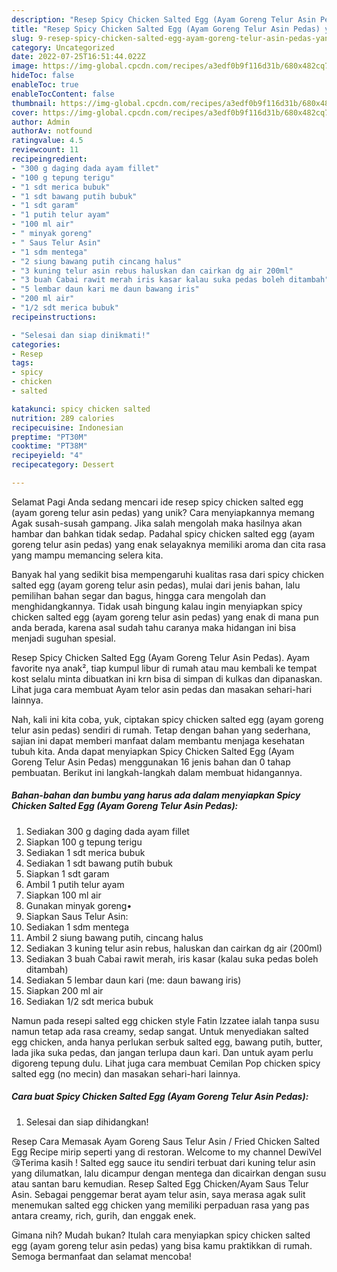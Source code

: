 ```yaml
---
description: "Resep Spicy Chicken Salted Egg (Ayam Goreng Telur Asin Pedas) yang Enak, Enak"
title: "Resep Spicy Chicken Salted Egg (Ayam Goreng Telur Asin Pedas) yang Enak, Enak"
slug: 9-resep-spicy-chicken-salted-egg-ayam-goreng-telur-asin-pedas-yang-enak-enak
category: Uncategorized
date: 2022-07-25T16:51:44.022Z
image: https://img-global.cpcdn.com/recipes/a3edf0b9f116d31b/680x482cq70/spicy-chicken-salted-egg-ayam-goreng-telur-asin-pedas-foto-resep-utama.jpg
hideToc: false
enableToc: true
enableTocContent: false
thumbnail: https://img-global.cpcdn.com/recipes/a3edf0b9f116d31b/680x482cq70/spicy-chicken-salted-egg-ayam-goreng-telur-asin-pedas-foto-resep-utama.jpg
cover: https://img-global.cpcdn.com/recipes/a3edf0b9f116d31b/680x482cq70/spicy-chicken-salted-egg-ayam-goreng-telur-asin-pedas-foto-resep-utama.jpg
author: Admin
authorAv: notfound
ratingvalue: 4.5
reviewcount: 11
recipeingredient:
- "300 g daging dada ayam fillet"
- "100 g tepung terigu"
- "1 sdt merica bubuk"
- "1 sdt bawang putih bubuk"
- "1 sdt garam"
- "1 putih telur ayam"
- "100 ml air"
- " minyak goreng"
- " Saus Telur Asin"
- "1 sdm mentega"
- "2 siung bawang putih cincang halus"
- "3 kuning telur asin rebus haluskan dan cairkan dg air 200ml"
- "3 buah Cabai rawit merah iris kasar kalau suka pedas boleh ditambah"
- "5 lembar daun kari me daun bawang iris"
- "200 ml air"
- "1/2 sdt merica bubuk"
recipeinstructions:

- "Selesai dan siap dinikmati!"
categories:
- Resep
tags:
- spicy
- chicken
- salted

katakunci: spicy chicken salted 
nutrition: 289 calories
recipecuisine: Indonesian
preptime: "PT30M"
cooktime: "PT38M"
recipeyield: "4"
recipecategory: Dessert

---
```



Selamat Pagi Anda sedang mencari ide resep spicy chicken salted egg (ayam goreng telur asin pedas) yang unik? Cara menyiapkannya memang Agak susah-susah gampang. Jika salah mengolah maka hasilnya akan hambar dan bahkan tidak sedap. Padahal spicy chicken salted egg (ayam goreng telur asin pedas) yang enak selayaknya memiliki aroma dan cita rasa yang mampu memancing selera kita.


Banyak hal yang sedikit bisa mempengaruhi kualitas rasa dari spicy chicken salted egg (ayam goreng telur asin pedas), mulai dari jenis bahan, lalu pemilihan bahan segar dan bagus, hingga cara mengolah dan menghidangkannya. Tidak usah bingung kalau ingin menyiapkan spicy chicken salted egg (ayam goreng telur asin pedas) yang enak di mana pun anda berada, karena asal sudah tahu caranya maka hidangan ini bisa menjadi suguhan spesial.

Resep Spicy Chicken Salted Egg (Ayam Goreng Telur Asin Pedas). Ayam favorite nya anak², tiap kumpul libur di rumah atau mau kembali ke tempat kost selalu minta dibuatkan ini krn bisa di simpan di kulkas dan dipanaskan. Lihat juga cara membuat Ayam telor asin pedas dan masakan sehari-hari lainnya.


Nah, kali ini kita coba, yuk, ciptakan spicy chicken salted egg (ayam goreng telur asin pedas) sendiri di rumah. Tetap dengan bahan yang sederhana, sajian ini dapat memberi manfaat dalam membantu menjaga kesehatan tubuh kita. Anda dapat menyiapkan Spicy Chicken Salted Egg (Ayam Goreng Telur Asin Pedas) menggunakan 16 jenis bahan dan 0 tahap pembuatan. Berikut ini langkah-langkah dalam membuat hidangannya.

<!--inarticleads1-->

##### Bahan-bahan dan bumbu yang harus ada dalam menyiapkan Spicy Chicken Salted Egg (Ayam Goreng Telur Asin Pedas):

1. Sediakan 300 g daging dada ayam fillet
1. Siapkan 100 g tepung terigu
1. Sediakan 1 sdt merica bubuk
1. Sediakan 1 sdt bawang putih bubuk
1. Siapkan 1 sdt garam
1. Ambil 1 putih telur ayam
1. Siapkan 100 ml air
1. Gunakan  minyak goreng•
1. Siapkan  Saus Telur Asin:
1. Sediakan 1 sdm mentega
1. Ambil 2 siung bawang putih, cincang halus
1. Sediakan 3 kuning telur asin rebus, haluskan dan cairkan dg air (200ml)
1. Sediakan 3 buah Cabai rawit merah, iris kasar (kalau suka pedas boleh ditambah)
1. Sediakan 5 lembar daun kari (me: daun bawang iris)
1. Siapkan 200 ml air
1. Sediakan 1/2 sdt merica bubuk


Namun pada resepi salted egg chicken style Fatin Izzatee ialah tanpa susu namun tetap ada rasa creamy, sedap sangat. Untuk menyediakan salted egg chicken, anda hanya perlukan serbuk salted egg, bawang putih, butter, lada jika suka pedas, dan jangan terlupa daun kari. Dan untuk ayam perlu digoreng tepung dulu. Lihat juga cara membuat Cemilan Pop chicken spicy salted egg (no mecin) dan masakan sehari-hari lainnya. 

<!--inarticleads2-->

##### Cara buat Spicy Chicken Salted Egg (Ayam Goreng Telur Asin Pedas):


1. Selesai dan siap dihidangkan!

Resep Cara Memasak Ayam Goreng Saus Telur Asin / Fried Chicken Salted Egg Recipe mirip seperti yang di restoran. Welcome to my channel DewiVel 😘Terima kasih ! Salted egg sauce itu sendiri terbuat dari kuning telur asin yang dilumatkan, lalu dicampur dengan mentega dan dicairkan dengan susu atau santan baru kemudian. Resep Salted Egg Chicken/Ayam Saus Telur Asin. Sebagai penggemar berat ayam telur asin, saya merasa agak sulit menemukan salted egg chicken yang memiliki perpaduan rasa yang pas antara creamy, rich, gurih, dan enggak enek. 

Gimana nih? Mudah bukan? Itulah cara menyiapkan spicy chicken salted egg (ayam goreng telur asin pedas) yang bisa kamu praktikkan di rumah. Semoga bermanfaat dan selamat mencoba!

